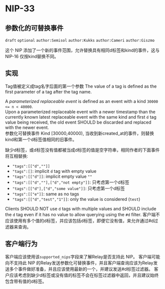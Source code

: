 NIP-33
======

参数化的可替换事件
--------------------------------

`draft` `optional` `author:Semisol` `author:Kukks` `author:Cameri` `author:Giszmo`

这个 NIP 添加了一个新的事件范围，允许替换具有相同d标签和kind的事件，这与 NIP-16 仅按kind替换不同。

实现
--------------
Tag值被定义成tag名字后面的第一个参数
The value of a tag is defined as the first parameter of a tag after the tag name.

A *parameterized replaceable event* is defined as an event with a kind `30000 <= n < 40000`.  
Upon a parameterized replaceable event with a newer timestamp than the currently known latest
replaceable event with the same kind and first `d` tag value being received, the old event
SHOULD be discarded and replaced with the newer event.  
参数化可替换事件 Kind [30000,40000), 当收到新created_at的事件，则替换kind和第一个d标签值相同的旧事件。

缺少d标签，或d标签没有值都被当成d标签的值是空字符串，相同作者的下面事件将互相替换:

* `"tags":[["d",""]]`
* `"tags":[]`: implicit `d` tag with empty value
* `"tags":[["d"]]`: implicit empty value `""`
* `"tags":[["d",""],["d","not empty"]]`: 只考虑第一个d标签
* `"tags":[["d"],["d","some value"]]`: 只考虑第一个d标签
* `"tags":[["e"]]`: same as no tags
* `"tags":[["d","test","1"]]`: only the value is considered (`test`)

Clients SHOULD NOT use `d` tags with multiple values and SHOULD include the `d` tag even if it has no value to allow querying using the `#d` filter.
客户端不应该使用有多个值的d标签，并应该包括d标签，即便它没有值，来允许通过#d过滤器来查询。

客户端行为
---------------

客户端应该使用该`supported_nips`字段来了解Relay是否支持此 NIP。
客户端可能向不支持此 NIP 的Relay发送参数化可替换事件，并且客户端查询应该为Relay发送多个事件做好准备，并且应该使用最新的一个，并建议发送#d标签过滤器。
客户应该考虑到缺少d标签或没有值的标签不会在标签过滤器中返回，并且建议始终包含带有值的d标签。
